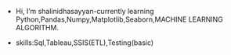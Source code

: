 -  Hi, I’m shalinidhasayyan-currently learning Python,Pandas,Numpy,Matplotlib,Seaborn,MACHINE LEARNING ALGORITHM.

-  skills:Sql,Tableau,SSIS(ETL),Testing(basic)
<!---
shalini-dhasayyan/shalini-dhasayyan is a ✨ special ✨ repository because its `README.md` (this file) appears on your GitHub profile.
You can click the Preview link to take a look at your changes.
--->
